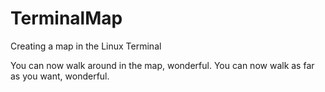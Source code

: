 # TerminalMap
Creating a map in the Linux Terminal

You can now walk around in the map, wonderful.
You can now walk as far as you want, wonderful.
